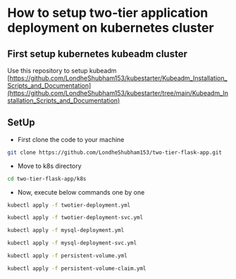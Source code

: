 # How to setup two-tier application deployment on kubernetes cluster
## First setup kubernetes kubeadm cluster
Use this repository to setup kubeadm [https://github.com/LondheShubham153/kubestarter/Kubeadm_Installation_Scripts_and_Documentation](https://github.com/LondheShubham153/kubestarter/tree/main/Kubeadm_Installation_Scripts_and_Documentation)

## SetUp
- First clone the code to your machine
```bash
git clone https://github.com/LondheShubham153/two-tier-flask-app.git
```
- Move to k8s directory
```bash
cd two-tier-flask-app/k8s
```
- Now, execute below commands one by one
```bash
kubectl apply -f twotier-deployment.yml
```
```bash
kubectl apply -f twotier-deployment-svc.yml
```
```bash
kubectl apply -f mysql-deployment.yml
```
```bash
kubectl apply -f mysql-deployment-svc.yml
```
```bash
kubectl apply -f persistent-volume.yml
```
```bash
kubectl apply -f persistent-volume-claim.yml
```
